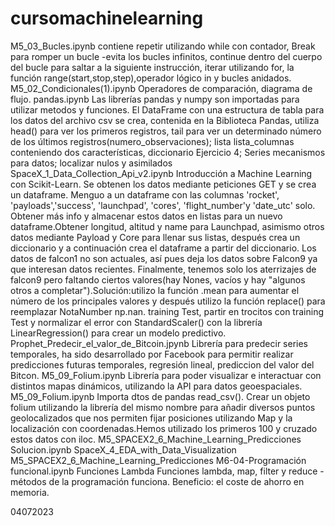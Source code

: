 # cursomachinelearning
M5_03_Bucles.ipynb contiene repetir utilizando while con contador, Break para romper un bucle -evita los bucles infinitos, continue dentro del cuerpo del bucle para saltar a la siguiente instrucción, iterar utilizando for, la función range(start,stop,step),operador lógico in y bucles anidados.
M5_02_Condicionales(1).ipynb Operadores de comparación, diagrama de flujo.
pandas.ipynb Las librerías pandas y numpy son importadas para utilizar metodos y funciones. El DataFrame con una estructura de tabla para los datos del archivo csv se crea, contenida en la Biblioteca Pandas, utiliza head() para ver los primeros registros, tail para ver un determinado número de los últimos registros(numero_observaciones); lista lista_columnas conteniendo dos características, diccionario Ejercicio 4; Series mecanismos para datos; localizar nulos y asimilados
SpaceX_1_Data_Collection_Api_v2.ipynb Introducción a Machine Learning con Scikit-Learn. Se obtenen los datos mediante peticiones GET y se crea un dataframe. Menguo a un dataframe con las columnas 'rocket', 'payloads','success', 'launchpad', 'cores', 'flight_number'y 'date_utc' solo. Obtener más info y almacenar estos datos en listas para un nuevo dataframe.Obtener longitud, altitud y name para Launchpad, asimismo otros datos mediante Payload y Core para llenar sus listas, después crea un diccionario y a continuación crea el dataframe a partir del diccionario. Los datos de falcon1 no son actuales, así pues deja los datos sobre Falcon9 ya que interesan datos recientes. Finalmente, tenemos solo los aterrizajes de falcon9 pero faltando ciertos valores(hay Nones, vacíos y hay "algunos otros a completar").Solución:utilizo la función .mean para aumentar el número de los principales valores  y después utilizo la función replace() para reemplazar NotaNumber  np.nan.  training Test, partir en trocitos con training Test y normalizar el error con StandardScaler() con la librería LinearRegression() para crear un modelo predictivo.
Prophet_Predecir_el_valor_de_Bitcoin.jpynb Librería para predecir series temporales, ha sido desarrollado por Facebook para permitir realizar predicciones futuras temporales, regresión lineal, prediccion del valor del Bitcon.
M5_09_Folium.ipynb Librería para poder visualizar e interactuar con distintos mapas dinámicos, utilizando la API para datos geoespaciales.
M5_09_Folium.ipynb Importa dtos de pandas read_csv(). Crear un objeto folium utilizando la librería del mismo nombre para añadir diversos puntos geolocalizados que nos permiten fijar posiciones utilizando Map y la localización con coordenadas.Hemos utilizado los primeros 100 y cruzado estos datos con iloc.
M5_SPACEX2_6_Machine_Learning_Predicciones Solucion.ipynb
SpaceX_4_EDA_with_Data_Visualization
M5_SPACEX2_6_Machine_Learning_Predicciones
M6-04-Programación funcional.ipynb Funciones Lambda Funciones lambda, map, filter y reduce -métodos de la programación funciona. Beneficio: el coste de ahorro en memoria.

04072023
